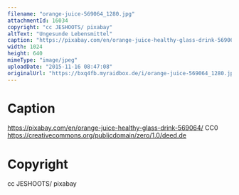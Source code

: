 ```yaml
---
filename: "orange-juice-569064_1280.jpg"
attachmentId: 16034
copyright: "cc JESHOOTS/ pixabay"
altText: "Ungesunde Lebensmittel"
caption: "https://pixabay.com/en/orange-juice-healthy-glass-drink-569064/\nCC0\nhttps://creativecommons.org/publicdomain/zero/1.0/deed.de"
width: 1024
height: 640
mimeType: "image/jpeg"
uploadDate: "2015-11-16 08:47:08"
originalUrl: "https://bxq4fb.myraidbox.de/i/orange-juice-569064_1280.jpg"
---
```


# Caption

https://pixabay.com/en/orange-juice-healthy-glass-drink-569064/
CC0
https://creativecommons.org/publicdomain/zero/1.0/deed.de

# Copyright

cc JESHOOTS/ pixabay
